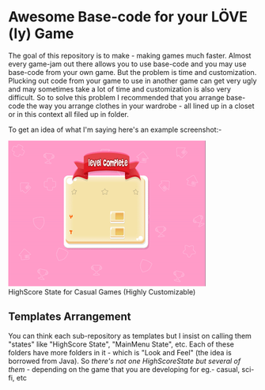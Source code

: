 # Awesome Base-code for your LÖVE (ly) Game

The goal of this repository is to make - making games much faster. Almost every game-jam out there allows you to use base-code and you may use base-code from your own game. But the problem is time and customization. Plucking out code from your game to use in another game can get very ugly and may sometimes take a lot of time and customization is also very difficult. So to solve this problem I recommended that you arrange base-code the way you arrange clothes in your wardrobe - all lined up in a closet or in this context all filed up in folder.

To get an idea of what I'm saying here's an example screenshot:-

<a href="https://github.com/YoungNeer/love2d-basecode/blob/master/HighScoreState/LAF1 - Casual/">
  <img src="https://github.com/YoungNeer/love2d-basecode/blob/master/HighScoreState/LAF1 - Casual/assets/screens/demo.gif"/>
</a><br>
<span style="align:center">HighScore State for Casual Games (Highly Customizable)</span>

## Templates Arrangement

You can think each sub-repository as templates but I insist on calling them "states" like "HighScore State", "MainMenu State", etc. Each of these folders have more folders in it - which is "Look and Feel" (the idea is borrowed from Java). So *there's not one HighScoreState but several of them* - depending on the game that you are developing for eg.- casual, sci-fi, etc
